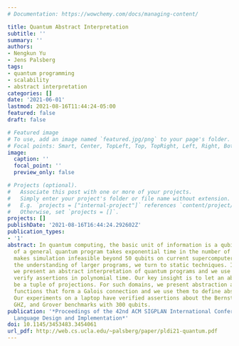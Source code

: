 ```yaml
---
# Documentation: https://wowchemy.com/docs/managing-content/

title: Quantum Abstract Interpretation
subtitle: ''
summary: ''
authors:
- Nengkun Yu
- Jens Palsberg
tags:
- quantum programming
- scalability
- abstract interpretation
categories: []
date: '2021-06-01'
lastmod: 2021-08-16T11:44:24-05:00
featured: false
draft: false

# Featured image
# To use, add an image named `featured.jpg/png` to your page's folder.
# Focal points: Smart, Center, TopLeft, Top, TopRight, Left, Right, BottomLeft, Bottom, BottomRight.
image:
  caption: ''
  focal_point: ''
  preview_only: false

# Projects (optional).
#   Associate this post with one or more of your projects.
#   Simply enter your project's folder or file name without extension.
#   E.g. `projects = ["internal-project"]` references `content/project/deep-learning/index.md`.
#   Otherwise, set `projects = []`.
projects: []
publishDate: '2021-08-16T16:44:24.292602Z'
publication_types:
- '1'
abstract: In quantum computing, the basic unit of information is a qubit. Simulation
  of a general quantum program takes exponential time in the number of qubits, which
  makes simulation infeasible beyond 50 qubits on current supercomputers. So, for
  the understanding of larger programs, we turn to static techniques. In this paper,
  we present an abstract interpretation of quantum programs and we use it to automatically
  verify assertions in polynomial time. Our key insight is to let an abstract state
  be a tuple of projections. For such domains, we present abstraction and concretization
  functions that form a Galois connection and we use them to define abstract operations.
  Our experiments on a laptop have verified assertions about the Bernstein-Vazirani,
  GHZ, and Grover benchmarks with 300 qubits.
publication: '*Proceedings of the 42nd ACM SIGPLAN International Conference on Programming
  Language Design and Implementation*'
doi: 10.1145/3453483.3454061
url_pdf: http://web.cs.ucla.edu/~palsberg/paper/pldi21-quantum.pdf
---
```


